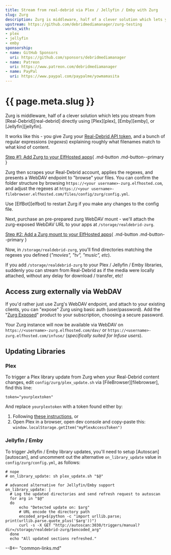 ```yaml
---
title: Stream from real-debrid via Plex / Jellyfin / Emby with Zurg 
slug: Zurg
description: Zurg is middleware, half of a clever solution which lets you stream from Real Debrid directly using Plex, Emby, or Jellyfin
upstream: https://github.com/debridmediamanager/zurg-testing
works_with:
- plex
- jellyfin
- emby
sponsorship:
- name: GitHub Sponsors
  uri: https://github.com/sponsors/debridmediamanager
- name: Patreon
  uri: https://www.patreon.com/debridmediamanager
- name: PayPal
  uri: https://www.paypal.com/paypalme/yowmamasita
---
```


# {{ page.meta.slug }}

Zurg is middleware, half of a clever solution which lets you stream from [Real-Debrid][real-debrid] directly using [Plex][plex], [Emby][emby], or [Jellyfin][jellyfin].

It works like this - you give Zurg your [Real-Debrid API token](https://real-debrid.com/apitoken), and a bunch of regular expressions (*regexes*) explaining roughly what filenames match to what kind of content.

[Step #1: Add Zurg to your ElfHosted apps](https://store.elfhosted.com/product/zurg/){ .md-button .md-button--primary }

Zurg then scrapes your Real-Debrid account, applies the regexes, and presents a WebDAV endpoint to "browse" your files. You can confirm the folder structure by browsing `https://<your username>-zurg.elfhosted.com`, and adjust the regexes at `https://<your username>-filebrowser.elfhosted.com/files/config/zurg/config.yml`. 

Use [ElfBot][elfbot] to restart Zurg if you make any changes to the config file.

Next, purchase an pre-prepared zurg WebDAV mount - we'll attach the zurg-exposed WebDAV URL to your apps at `/storage/realdebrid-zurg`.

[Step #2: Add a Zurg mount to your ElfHosted apps](https://store.elfhosted.com/product/rclone-real-debrid/){ .md-button .md-button--primary }

 Now, in `/storage/realdebrid-zurg`, you'll find directories matching the regexes you defined (*"movies", "tv", "music", etc*). 
 
 If you add `/storage/realdebrid-zurg` to your Plex / Jellyfin / Emby libraries, suddenly you can stream from Real-Debrid as if the media were locally attached, without any delay for download / transfer, etc! 

## Access zurg externally via WebDAV

If you'd rather just use Zurg's WebDAV endpoint, and attach to your existing clients, you can "expose" Zurg using basic auth (user/password). Add the "[Zurg Exposed](https://store.elfhosted.com/product/zurg-exposed)" product to your subscription, choosing a secure password.

Your Zurg instance will now be available via WebDAV on `https://<username>-zurg.elfhosted.com/dav/` or `https://<username>-zurg.elfhosted.com/infuse/` (*specifically suited for Infuse users*).

## Updating Libraries

### Plex

To trigger a Plex library update from Zurg when your Real-Debrid content changes, edit `config/zurg/plex_update.sh` via [FileBrowser][filebrowser], find this line:

```
token="yourplextoken"
```

And replace `yourplextoken` with a token found either by:

1. Following [these instructions](https://www.plexopedia.com/plex-media-server/general/plex-token/), or 
2. Open Plex in a browser, open dev console and copy-paste this: `window.localStorage.getItem("myPlexAccessToken")`

### Jellyfin / Emby

To trigger Jellyfin / Emby library updates, you'll need to setup [Autoscan][autoscan], and uncomment out the alternative `on_library_update` value in `config/zurg/config.yml`, as follows:

```
# nope
# on_library_update: sh plex_update.sh "$@"
  
# advanced alternative for Jellyfin/Emby support
on_library_update: |
  # Log the updated directories and send refresh request to autoscan
  for arg in "$@"
  do
      echo "Detected update on: $arg"
      # URL encode the directory path
      encoded_arg=$(python -c "import urllib.parse; print(urllib.parse.quote_plus('$arg'))")
      curl -s -X GET "http://autoscan:3030/triggers/manual?dir=/storage/realdebrid-zurg/$encoded_arg" 
  done
  echo "All updated sections refreshed."
```

--8<-- "common-links.md"